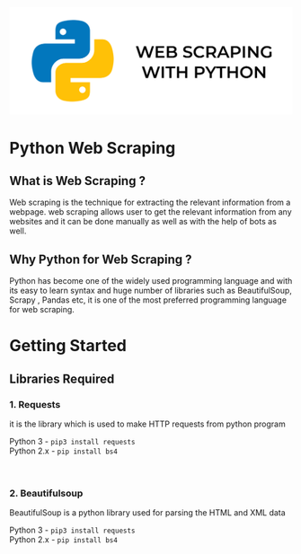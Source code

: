 ![PYHTON](./extras/Untitled.svg)
# Python Web Scraping

## What is Web Scraping ?
Web scraping is the technique for extracting the relevant information from a webpage. web scraping allows user to get the relevant information from any websites and it can be done manually as well as with the help of bots as well.

## Why Python for Web Scraping ?
Python has become one of the widely used programming language and with its easy to learn syntax and huge number of libraries such as BeautifulSoup, Scrapy , Pandas etc, it is one of the most preferred programming language for web scraping.



# Getting Started

## Libraries Required

### 1. Requests
it is the library which is used to make HTTP requests from python program 

Python 3 - ```pip3 install requests``` \
Python 2.x - ```pip install bs4```
<br>
<br>
<br>
### 2. Beautifulsoup 
BeautifulSoup is a python library used for parsing the HTML and XML data

Python 3 - ```pip3 install requests``` \
Python 2.x - ```pip install bs4```
